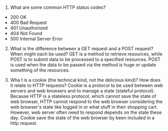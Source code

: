 1. What are some common HTTP status codes?
  * 200 OK
  * 400 Bad Request
  * 401 Unauthorized
  * 404 Not Found
  * 500 Internal Server Error

2. What is the difference between a GET request and a POST request? When might each be used?
  GET is a method to retrieve resources, while POST is to submit data to be processed to a specified resources.
  POST is used when the data to be passed via the method is huge or update something of the resources.

3. Wha t is a cookie (the technical kind, not the delicious kind)? How does it relate to HTTP requests?
  Cookie is a protocol to be used between web servers and web browsers and to manage a state (stateful protocol). Because HTTP is a stateless protocol, which cannot save the state of web browser, HTTP cannot respond to the web browser considering the web browser's state like logged in or what stuff in their shopping cart. However, web server often need to respond depends on the state these day. Cookie save the state of the web browser by been included in a http request.
